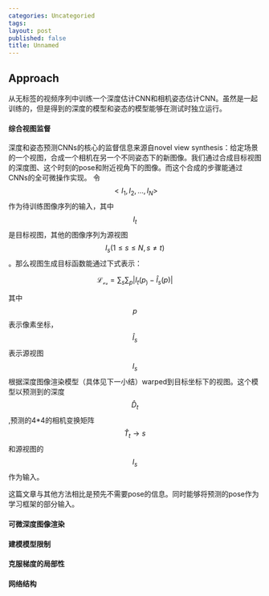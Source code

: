 ```yaml
---
categories: Uncategoried
tags: 
layout: post
published: false
title: Unnamed
---
```

## Approach

从无标签的视频序列中训练一个深度估计CNN和相机姿态估计CNN。虽然是一起训练的，但是得到的深度的模型和姿态的模型能够在测试时独立运行。

#### 综合视图监督
深度和姿态预测CNNs的核心的监督信息来源自novel view synthesis：给定场景的一个视图，合成一个相机在另一个不同姿态下的新图像。我们通过合成目标视图的深度图、这个时刻的pose和附近视角下的图像。而这个合成的步骤能通过CNNs的全可微操作实现。
令$$<I_1,I_2,...,I_N>$$作为待训练图像序列的输入，其中$$I_t$$是目标视图，其他的图像序列为源视图$$I_s(1\le s\le N,s\ne t)$$。那么视图生成目标函数能通过下式表示：

$$\mathcal{L_{vs}}=\sum_s\sum_p|I_t(p_)-\hat{I}_s(p)|$$

其中$$p$$表示像素坐标，$$\hat{I}_{s}$$表示源视图$$I_s$$根据深度图像渲染模型（具体见下一小结）warped到目标坐标下的视图。这个模型以预测到的深度$$\hat{D}_t$$,预测的4*4的相机变换矩阵$$\hat{T}_t \to s$$和源视图的$$I_s$$作为输入。

这篇文章与其他方法相比是预先不需要pose的信息。同时能够将预测的pose作为学习框架的部分输入。

#### 可微深度图像渲染
#### 建模模型限制
#### 克服梯度的局部性
#### 网络结构